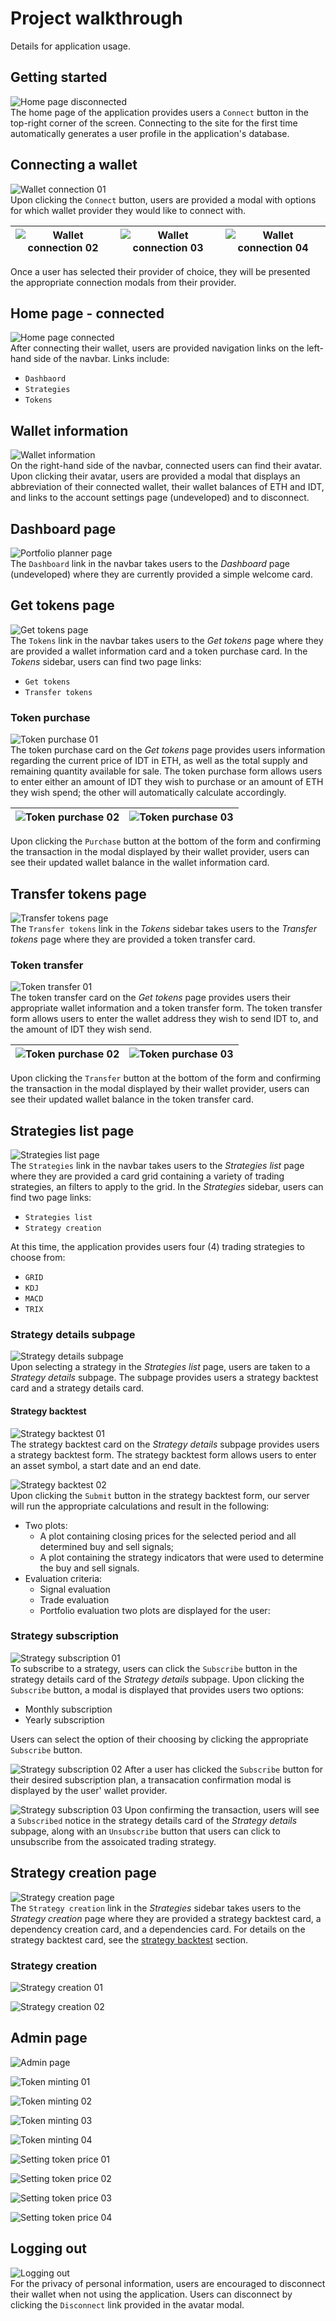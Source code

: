 # Project walkthrough

Details for application usage.

## Getting started

![Home page disconnected](miscellaneous/idv3_home_page_disconnected.png)  
The home page of the application provides users a `Connect` button in the top-right corner of the screen. Connecting to the site for the first time automatically generates a user profile in the application's database.

## Connecting a wallet

![Wallet connection 01](miscellaneous/idv3_wallet_connection_01.png)  
Upon clicking the `Connect` button, users are provided a modal with options for which wallet provider they would like to connect with.

| ![Wallet connection 02](miscellaneous/idv3_wallet_connection_02.png) | ![Wallet connection 03](miscellaneous/idv3_wallet_connection_03.png) | ![Wallet connection 04](miscellaneous/idv3_wallet_connection_04.png) |
| -------------------------------------------------------------------- | -------------------------------------------------------------------- | -------------------------------------------------------------------- |

Once a user has selected their provider of choice, they will be presented the appropriate connection modals from their provider.

## Home page - connected

![Home page connected](miscellaneous/idv3_home_page_connected.png)  
After connecting their wallet, users are provided navigation links on the left-hand side of the navbar. Links include:

- `Dashbaord`
- `Strategies`
- `Tokens`

## Wallet information

![Wallet information](miscellaneous/idv3_wallet_information_modal.png)  
On the right-hand side of the navbar, connected users can find their avatar. Upon clicking their avatar, users are provided a modal that displays an abbreviation of their connected wallet, their wallet balances of ETH and IDT, and links to the account settings page (undeveloped) and to disconnect.

## Dashboard page

![Portfolio planner page](miscellaneous/idv3_dashboard_page.png)  
The `Dashboard` link in the navbar takes users to the _Dashboard_ page (undeveloped) where they are currently provided a simple welcome card.

## Get tokens page

![Get tokens page](miscellaneous/idv3_get_tokens_page.png)  
The `Tokens` link in the navbar takes users to the _Get tokens_ page where they are provided a wallet information card and a token purchase card. In the _Tokens_ sidebar, users can find two page links:

- `Get tokens`
- `Transfer tokens`

### Token purchase

![Token purchase 01](miscellaneous/idv3_token_purchase_01.png)  
The token purchase card on the _Get tokens_ page provides users information regarding the current price of IDT in ETH, as well as the total supply and remaining quantity available for sale. The token purchase form allows users to enter either an amount of IDT they wish to purchase or an amount of ETH they wish spend; the other will automatically calculate accordingly.

| ![Token purchase 02](miscellaneous/idv3_token_purchase_02.png) | ![Token purchase 03](miscellaneous/idv3_token_purchase_03.png) |
| -------------------------------------------------------------- | -------------------------------------------------------------- |

Upon clicking the `Purchase` button at the bottom of the form and confirming the transaction in the modal displayed by their wallet provider, users can see their updated wallet balance in the wallet information card.

## Transfer tokens page

![Transfer tokens page](miscellaneous/idv3_transfer_tokens_page.png)  
The `Transfer tokens` link in the _Tokens_ sidebar takes users to the _Transfer tokens_ page where they are provided a token transfer card.

### Token transfer

![Token transfer 01](miscellaneous/idv3_token_transfer_01.png)  
The token transfer card on the _Get tokens_ page provides users their appropriate wallet information and a token transfer form. The token transfer form allows users to enter the wallet address they wish to send IDT to, and the amount of IDT they wish send.

| ![Token purchase 02](miscellaneous/idv3_token_transfer_02.png) | ![Token purchase 03](miscellaneous/idv3_token_transfer_03.png) |
| -------------------------------------------------------------- | -------------------------------------------------------------- |

Upon clicking the `Transfer` button at the bottom of the form and confirming the transaction in the modal displayed by their wallet provider, users can see their updated wallet balance in the token transfer card.

## Strategies list page

![Strategies list page](miscellaneous/idv3_strategies_list_page.png)  
The `Strategies` link in the navbar takes users to the _Strategies list_ page where they are provided a card grid containing a variety of trading strategies, an filters to apply to the grid. In the _Strategies_ sidebar, users can find two page links:

- `Strategies list`
- `Strategy creation`

At this time, the application provides users four (4) trading strategies to choose from:

- `GRID`
- `KDJ`
- `MACD`
- `TRIX`

### Strategy details subpage

![Strategy details subpage](miscellaneous/idv3_strategy_details_subpage.png)  
Upon selecting a strategy in the _Strategies list_ page, users are taken to a _Strategy details_ subpage. The subpage provides users a strategy backtest card and a strategy details card.

#### Strategy backtest

![Strategy backtest 01](miscellaneous/idv3_strategy_backtest_01.png)  
The strategy backtest card on the _Strategy details_ subpage provides users a strategy backtest form. The strategy backtest form allows users to enter an asset symbol, a start date and an end date.

![Strategy backtest 02](miscellaneous/idv3_strategy_backtest_02.png)  
Upon clicking the `Submit` button in the strategy backtest form, our server will run the appropriate calculations and result in the following:

- Two plots:
  - A plot containing closing prices for the selected period and all determined buy and sell signals;
  - A plot containing the strategy indicators that were used to determine the buy and sell signals.
- Evaluation criteria:
  - Signal evaluation
  - Trade evaluation
  - Portfolio evaluation two plots are displayed for the user:

### Strategy subscription

![Strategy subscription 01](miscellaneous/idv3_strategy_subscription_01.png)  
To subscribe to a strategy, users can click the `Subscribe` button in the strategy details card of the _Strategy details_ subpage. Upon clicking the `Subscribe` button, a modal is displayed that provides users two options:

- Monthly subscription
- Yearly subscription

Users can select the option of their choosing by clicking the appropriate `Subscribe` button.

![Strategy subscription 02](miscellaneous/idv3_strategy_subscription_02.png)
After a user has clicked the `Subscribe` button for their desired subscription plan, a transacation confirmation modal is displayed by the user' wallet provider.

![Strategy subscription 03](miscellaneous/idv3_strategy_subscription_03.png)
Upon confirming the transaction, users will see a `Subscribed` notice in the strategy details card of the _Strategy details_ subpage, along with an `Unsubscribe` button that users can click to unsubscribe from the assoicated trading strategy.

## Strategy creation page

![Strategy creation page](miscellaneous/idv3_strategy_creation_page.png)  
The `Strategy creation` link in the _Strategies_ sidebar takes users to the _Strategy creation_ page where they are provided a strategy backtest card, a dependency creation card, and a dependencies card. For details on the strategy backtest card, see the [strategy backtest](https://github.com/julianritchey/project-3/project_walkthrough.mb#strategy-backtest) section.

### Strategy creation

![Strategy creation 01](miscellaneous/idv3_strategy_creation_01.png)

![Strategy creation 02](miscellaneous/idv3_strategy_creation_02.png)

## Admin page

![Admin page](miscellaneous/idv3_admin_page_01.png)

![Token minting 01](miscellaneous/idv3_token_minting_01.png)

![Token minting 02](miscellaneous/idv3_token_minting_02.png)

![Token minting 03](miscellaneous/idv3_token_minting_03.png)

![Token minting 04](miscellaneous/idv3_token_minting_04.png)

![Setting token price 01](miscellaneous/idv3_setting_token_price_01.png)

![Setting token price 02](miscellaneous/idv3_setting_token_price_02.png)

![Setting token price 03](miscellaneous/idv3_setting_token_price_03.png)

![Setting token price 04](miscellaneous/idv3_setting_token_price_04.png)

## Logging out

![Logging out](miscellaneous/idv3_wallet_disconnection.png)  
For the privacy of personal information, users are encouraged to disconnect their wallet when not using the application. Users can disconnect by clicking the `Disconnect` link provided in the avatar modal.
